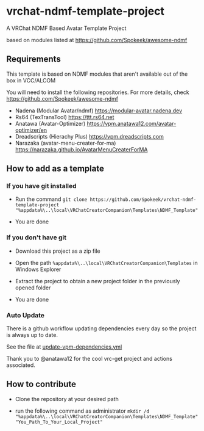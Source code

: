 # vrchat-ndmf-template-project

A VRChat NDMF Based Avatar Template Project

based on modules listed at <https://github.com/Spokeek/awesome-ndmf>

## Requirements

This template is based on NDMF modules that aren't available out of the box in VCC/ALCOM

You will need to install the following repositories.
For more details, check <https://github.com/Spokeek/awesome-ndmf>

- Nadena (Modular Avatar/ndmf) <https://modular-avatar.nadena.dev>
- Rs64 (TexTransTool) <https://ttt.rs64.net>
- Anatawa (Avatar-Optimizer) <https://vpm.anatawa12.com/avatar-optimizer/en>
- Dreadscripts (Hierachy Plus) <https://vpm.dreadscripts.com>
- Narazaka (avatar-menu-creater-for-ma) <https://narazaka.github.io/AvatarMenuCreaterForMA>

## How to add as a template

### If you have git installed

- Run the command `git clone https://github.com/Spokeek/vrchat-ndmf-template-project "%appdata%\..\local\VRChatCreatorCompanion\Templates\NDMF_Template"`

- You are done

### If you don't have git

- Download this project as a zip file

- Open the path `%appdata%\..\local\VRChatCreatorCompanion\Templates` in Windows Explorer

- Extract the project to obtain a new project folder in the previously opened folder

- You are done

### Auto Update

There is a github workflow updating dependencies every day so the project is always up to date.

See the file at [update-vpm-dependencies.yml](.github/workflows/update-vpm-dependencies.yml)

Thank you to @anatawa12 for the cool vrc-get project and actions associated.

## How to contribute

- Clone the repository at your desired path

- run the following command as administrator `mkdir /d "%appdata%\..\local\VRChatCreatorCompanion\Templates\NDMF_Template" "You_Path_To_Your_Local_Project"`
